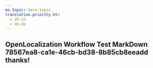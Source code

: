 ```yaml
---
ms.topic: hero-topic
translation.priority.ht: 
  - zh-cn
  - de-de
---
```

## OpenLocalization Workflow Test MarkDown 78567ea8-ca1e-46cb-bd38-8b85cb8eeadd thanks!
